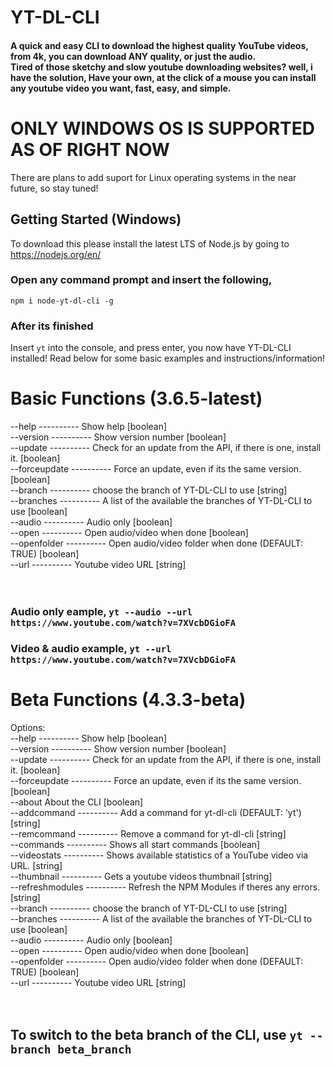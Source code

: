 # YT-DL-CLI
#### A quick and easy CLI to download the highest quality YouTube videos, from 4k, you can download ANY quality, or just the audio. <br> Tired of those sketchy and slow youtube downloading websites? well, i have the solution, Have your own, at the click of a mouse you can install any youtube video you want, fast, easy, and simple.

# ONLY WINDOWS OS IS SUPPORTED AS OF RIGHT NOW
There are plans to add suport for Linux operating systems in the near future, so stay tuned!

## Getting Started (Windows)
To download this please install the latest LTS of Node.js by going to https://nodejs.org/en/
### Open any command prompt and insert the following,
 ```npm i node-yt-dl-cli -g```
### After its finished
Insert ```yt``` into the console, and press enter, you now have YT-DL-CLI installed! Read below for some basic examples and instructions/information!






# Basic Functions (3.6.5-latest)

  --help       ----------     Show help                                          [boolean]<br>
  --version     ----------    Show version number                                [boolean]<br>
  --update      ----------    Check for an update from the API, if there is one, install
                    it.                                                [boolean]<br>
  --forceupdate  ----------   Force an update, even if its the same version.     [boolean]<br>
  --branch     ----------     choose the branch of YT-DL-CLI to use               [string]<br>
  --branches   ----------     A list of the available the branches of YT-DL-CLI to use
                                                                       [boolean]<br>
  --audio    ----------       Audio only                                         [boolean]<br>
  --open      ----------      Open audio/video when done                         [boolean]<br>
  --openfolder  ----------    Open audio/video folder when done (DEFAULT: TRUE)  [boolean]<br>
  --url      ----------       Youtube video URL                                   [string]<br>
  <br>
  <br>
  ### Audio only eample, ```yt --audio --url https://www.youtube.com/watch?v=7XVcbDGioFA```
  ### Video & audio example, ```yt --url https://www.youtube.com/watch?v=7XVcbDGioFA```
  
  # Beta Functions (4.3.3-beta)

Options:<br>
  --help       ----------     Show help                                          [boolean]<br>
  --version    ----------     Show version number                                [boolean]<br>
  --update     ----------     Check for an update from the API, if there is one, install
                    it.                                                [boolean]<br>
  --forceupdate  ----------   Force an update, even if its the same version.     [boolean]<br>
  --about           About the CLI                                      [boolean]<br>
  --addcommand   ----------   Add a command for yt-dl-cli (DEFAULT: 'yt')         [string]<br>
  --remcommand   ----------   Remove a command for yt-dl-cli                      [string]<br>
  --commands      ----------  Shows all start commands                           [boolean]<br>
  --videostats   ----------   Shows available statistics of a YouTube video via URL.
                                                                        [string]<br>
  --thumbnail    ----------   Gets a youtube videos thumbnail                     [string]<br>
  --refreshmodules ---------- Refresh the NPM Modules if theres any errors.       [string]<br>
  --branch       ----------   choose the branch of YT-DL-CLI to use               [string]<br>
  --branches    ----------    A list of the available the branches of YT-DL-CLI to use
                                                                       [boolean]<br>
  --audio      ----------     Audio only                                         [boolean]<br>
  --open       ----------     Open audio/video when done                         [boolean]<br>
  --openfolder   ----------   Open audio/video folder when done (DEFAULT: TRUE)  [boolean]<br>
  --url       ----------      Youtube video URL                                   [string]<br>
  <br>
  <br>
  ## To switch to the beta branch of the CLI, use ```yt --branch beta_branch```
